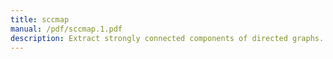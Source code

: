 ```yaml
---
title: sccmap
manual: /pdf/sccmap.1.pdf
description: Extract strongly connected components of directed graphs.
---
```

